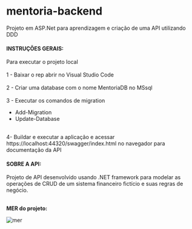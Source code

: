 # mentoria-backend
Projeto em ASP.Net para aprendizagem e criação de uma API utilizando DDD 

<h4><b>INSTRUÇÕES GERAIS:</b></h4>
Para executar o projeto local<br> <br>
1 - Baixar o rep abrir no Visual Studio Code <br> <br>
2 - Criar uma database com o nome MentoriaDB no MSsql <br> <br>
3 - Executar os comandos de migration<br>
  <ul>
  <li>Add-Migration</li>
  <li>Update-Database</li>
  </ul>
  <br/>
4- Buildar e executar a aplicação e acessar https://localhost:44320/swagger/index.html no navegador 
para documentação da API 
<br/>
<h4><b>SOBRE A API:</b></h4>
<p>Projeto de API desenvolvido usando .NET framework para modelar as operações de CRUD de 
    um sistema financeiro fictício e suas regras de negócio. </p>
<br>
<b> MER do projeto:</b>
<br>


![mer](https://user-images.githubusercontent.com/26334189/154930117-df8c8948-9b56-481f-a957-672d40592549.png)

